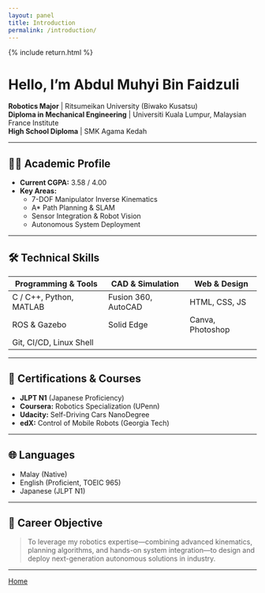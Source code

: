 ```yaml
---
layout: panel
title: Introduction
permalink: /introduction/
---
```


{% include return.html %}

# Hello, I’m Abdul Muhyi Bin Faidzuli

**Robotics Major** | Ritsumeikan University (Biwako Kusatsu)  
**Diploma in Mechanical Engineering** | Universiti Kuala Lumpur, Malaysian France Institute  
**High School Diploma** | SMK Agama Kedah  

---

## 👨‍🎓 Academic Profile

- **Current CGPA:** 3.58 / 4.00  
- **Key Areas:**  
  - 7-DOF Manipulator Inverse Kinematics  
  - A* Path Planning & SLAM  
  - Sensor Integration & Robot Vision  
  - Autonomous System Deployment  

---

## 🛠️ Technical Skills

| Programming & Tools            | CAD & Simulation    | Web & Design      |
| ------------------------------ | ------------------- | ----------------- |
| C / C++, Python, MATLAB        | Fusion 360, AutoCAD | HTML, CSS, JS     |
| ROS & Gazebo                   | Solid Edge          | Canva, Photoshop  |
| Git, CI/CD, Linux Shell        |                     |                   |

---

## 📜 Certifications & Courses

- **JLPT N1** (Japanese Proficiency)  
- **Coursera:** Robotics Specialization (UPenn)  
- **Udacity:** Self-Driving Cars NanoDegree  
- **edX:** Control of Mobile Robots (Georgia Tech)  

---

## 🌐 Languages

- Malay (Native)  
- English (Proficient, TOEIC 965)  
- Japanese (JLPT N1)  

---

## 🎯 Career Objective

> To leverage my robotics expertise—combining advanced kinematics, planning algorithms, and hands-on system integration—to design and deploy next-generation autonomous solutions in industry.

---

<footer class="project-footer">
  <a href="/" class="btn btn-home">Home</a>
</footer>
